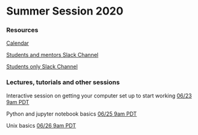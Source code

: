 # Summer Session 2020

### Resources

[Calendar](https://calendar.google.com/calendar/embed?src=sl1lhbut8qilv2r0r5on0pk33g%40group.calendar.google.com)

[Students and mentors Slack Channel](https://KIPAC.slack.com/messages/summer-students-plus-mentors)

[Students only Slack Channel](https://KIPAC.slack.com/messages/summer-students)


### Lectures, tutorials and other sessions

Interactive session on getting your computer set up to start working [06/23 9am PDT](0623_Setup.md)

Python and jupyter notebook basics [06/25 9am PDT](0625_Python.md)

Unix basics [06/26 9am PDT](0626_Unix.md)


